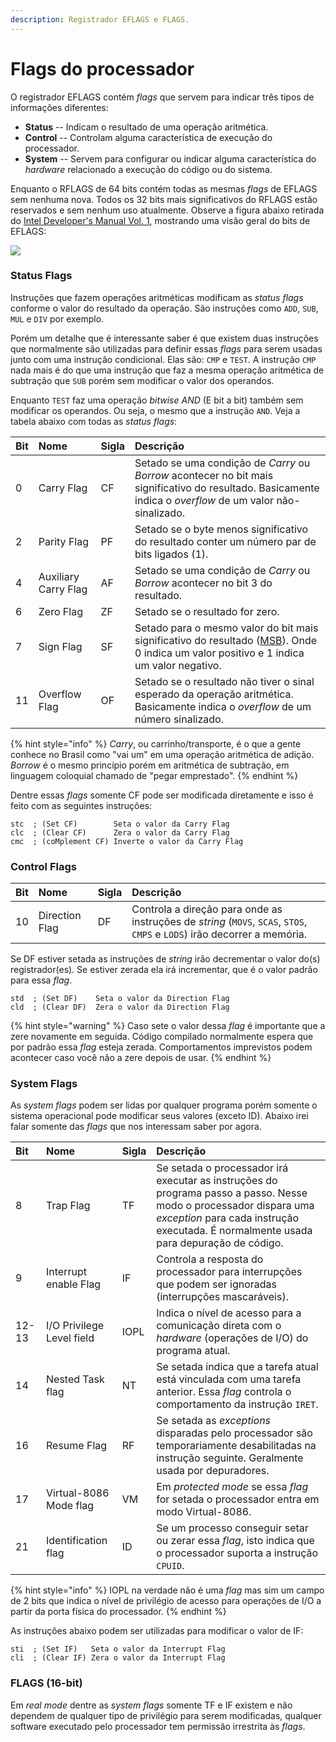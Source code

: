 ```yaml
---
description: Registrador EFLAGS e FLAGS.
---
```


# Flags do processador

O registrador EFLAGS contém _flags_ que servem para indicar três tipos de informações diferentes:

* **Status** -- Indicam o resultado de uma operação aritmética.
* **Control** -- Controlam alguma característica de execução do processador.
* **System** -- Servem para configurar ou indicar alguma característica do _hardware_ relacionado a execução do código ou do sistema.

Enquanto o RFLAGS de 64 bits contém todas as mesmas _flags_ de EFLAGS sem nenhuma nova. Todos os 32 bits mais significativos do RFLAGS estão reservados e sem nenhum uso atualmente. Observe a figura abaixo retirada do [Intel Developer's Manual Vol. 1](https://software.intel.com/en-us/download/intel-64-and-ia-32-architectures-software-developers-manual-volume-1-basic-architecture), mostrando uma visão geral do bits de EFLAGS:

![](../.gitbook/assets/captura-de-tela-de-2019-08-02-14-32-05.png)

### Status Flags

Instruções que fazem operações aritméticas modificam as _status flags_ conforme o valor do resultado da operação. São instruções como `ADD`, `SUB`, `MUL` e `DIV` por exemplo.

Porém um detalhe que é interessante saber é que existem duas instruções que normalmente são utilizadas para definir essas _flags_ para serem usadas junto com uma instrução condicional. Elas são: `CMP` e `TEST`. A instrução `CMP` nada mais é do que uma instrução que faz a mesma operação aritmética de subtração que `SUB` porém sem modificar o valor dos operandos.

Enquanto `TEST` faz uma operação _bitwise AND_ \(E bit a bit\) também sem modificar os operandos. Ou seja, o mesmo que a instrução `AND`. Veja a tabela abaixo com todas as _status flags_:

| Bit | Nome | Sigla | Descrição |
| :--- | :--- | :--- | :--- |
| 0 | Carry Flag | CF | Setado se uma condição de _Carry_ ou _Borrow_ acontecer no bit mais significativo do resultado. Basicamente indica o _overflow_ de um valor não-sinalizado. |
| 2 | Parity Flag | PF | ​Setado se o byte menos significativo do resultado conter um número par de bits ligados \(1\). |
| 4 | Auxiliary Carry Flag | AF | Setado se uma condição de _Carry_ ou _Borrow_ acontecer no bit 3 do resultado. |
| 6 | Zero Flag | ZF | Setado se o resultado for zero. |
| 7 | Sign Flag | SF | Setado para o mesmo valor do bit mais significativo do resultado \([MSB](https://pt.wikipedia.org/wiki/Bit_mais_significativo)\). Onde 0 indica um valor positivo e 1 indica um valor negativo. |
| 11 | Overflow Flag | OF | Setado se o resultado não tiver o sinal esperado da operação aritmética. Basicamente indica o _overflow_ de um número sinalizado. |

{% hint style="info" %}
_Carry_, ou carrinho/transporte, é o que a gente conhece no Brasil como "vai um"  em uma operação aritmética de adição. _Borrow_ é o mesmo princípio porém em aritmética de subtração, em linguagem coloquial chamado de "pegar emprestado".
{% endhint %}

Dentre essas _flags_ somente CF pode ser modificada diretamente e isso é feito com as seguintes instruções:

```text
stc  ; (Set CF)        Seta o valor da Carry Flag
clc  ; (Clear CF)      Zera o valor da Carry Flag
cmc  ; (coMplement CF) Inverte o valor da Carry Flag
```

### Control Flags

| Bit | Nome | Sigla | Descrição |
| :--- | :--- | :--- | :--- |
| 10 | Direction Flag | DF | Controla a direção para onde as instruções de _string_ \(`MOVS`, `SCAS`, `STOS`, `CMPS` e `LODS`\) irão decorrer a memória. |

Se DF estiver setada as instruções de _string_ irão decrementar o valor do\(s\) registrador\(es\). Se estiver zerada ela irá incrementar, que é o valor padrão para essa _flag_.

```text
std  ; (Set DF)    Seta o valor da Direction Flag
cld  ; (Clear DF)  Zera o valor da Direction Flag
```

{% hint style="warning" %}
Caso sete o valor dessa _flag_ é importante que a zere novamente em seguida. Código compilado normalmente espera que por padrão essa _flag_ esteja zerada. Comportamentos imprevistos podem acontecer caso você não a zere depois de usar.
{% endhint %}

### System Flags

As _system flags_ podem ser lidas por qualquer programa porém somente o sistema operacional pode modificar seus valores \(exceto ID\). Abaixo irei falar somente das _flags_ que nos interessam saber por agora.

| Bit | Nome | Sigla | Descrição |
| :--- | :--- | :--- | :--- |
| 8 | Trap Flag | TF | Se setada o processador irá executar as instruções do programa passo a passo. Nesse modo o processador dispara uma _exception_ para cada instrução executada. É normalmente usada para depuração de código. |
| 9 | Interrupt enable Flag | IF | Controla a resposta do processador para interrupções que podem ser ignoradas \(interrupções mascaráveis\). |
| 12-13 | I/O Privilege Level field | IOPL | Indica o nível de acesso para a comunicação direta com o _hardware_ \(operações de I/O\) do programa atual. |
| 14 | Nested Task flag | NT | Se setada indica que a tarefa atual está vinculada com uma tarefa anterior. Essa _flag_ controla o comportamento da instrução `IRET`. |
| 16 | Resume Flag | RF | Se setada as _exceptions_ disparadas pelo processador são temporariamente desabilitadas na instrução seguinte. Geralmente usada por depuradores. |
| 17 | Virtual-8086 Mode flag | VM | Em _protected mode_ se essa _flag_ for setada o processador entra em modo Virtual-8086. |
| 21 | Identification flag | ID | Se um processo conseguir setar ou zerar essa _flag_, isto indica que o processador suporta a instrução `CPUID`. |

{% hint style="info" %}
IOPL na verdade não é uma _flag_ mas sim um campo de 2 bits que indica o nível de privilégio de acesso para operações de I/O a partir da porta física do processador.
{% endhint %}

As instruções abaixo podem ser utilizadas para modificar o valor de IF:

```text
sti  ; (Set IF)   Seta o valor da Interrupt Flag
cli  ; (Clear IF) Zera o valor da Interrupt Flag
```

### FLAGS \(16-bit\)

Em _real mode_ dentre as _system flags_ somente TF e IF existem e não dependem de qualquer tipo de privilégio para serem modificadas, qualquer software executado pelo processador tem permissão irrestrita às _flags_.

